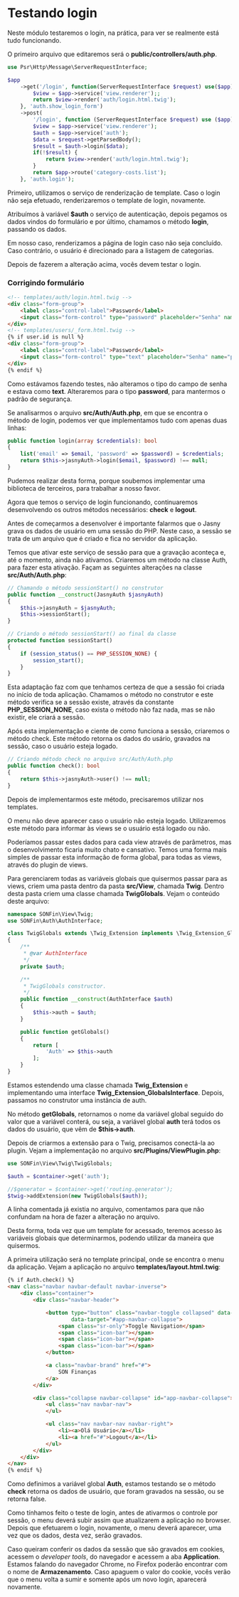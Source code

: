# Testando login

Neste módulo testaremos o login, na prática, para ver se realmente está tudo funcionando.

O primeiro arquivo que editaremos será o **public/controllers/auth.php**.

```php
use Psr\Http\Message\ServerRequestInterface;

$app
    ->get('/login', function(ServerRequestInterface $request) use($app){
        $view = $app->service('view.renderer');;
        return $view->render('auth/login.html.twig');
    }, 'auth.show_login_form')
    ->post(
        '/login', function (ServerRequestInterface $request) use ($app) {
        $view = $app->service('view.renderer');
        $auth = $app->service('auth');
        $data = $request->getParsedBody();
        $result = $auth->login($data);
        if(!$result) {
            return $view->render('auth/login.html.twig');
        }
        return $app->route('category-costs.list');
    }, 'auth.login');
```

Primeiro, utilizamos o serviço de renderização de template. Caso o login não seja efetuado, renderizaremos o template de login, novamente.

Atribuímos à variável **$auth** o serviço de autenticação, depois pegamos os dados vindos do formulário e por último, chamamos o método **login**, passando os dados.

Em nosso caso, renderizamos a página de login caso não seja concluído. Caso contrário, o usuário é direcionado para a listagem de categorias.

Depois de fazerem a alteração acima, vocês devem testar o login.

### Corrigindo formulário

```html
<!-- templates/auth/login.html.twig -->
<div class="form-group">
    <label class="control-label">Password</label>
    <input class="form-control" type="password" placeholder="Senha" name="password">
</div>
<!-- templates/users/_form.html.twig -->
{% if user.id is null %}
<div class="form-group">
    <label class="control-label">Password</label>
    <input class="form-control" type="text" placeholder="Senha" name="password">
</div>
{% endif %}
```

Como estávamos fazendo testes, não alteramos o tipo do campo de senha e estava como **text**. Alteraremos para o tipo **password**, para mantermos o padrão de segurança.

Se analisarmos o arquivo **src/Auth/Auth.php**, em que se encontra o método de login, podemos ver que implementamos tudo com apenas duas linhas:

```php
public function login(array $credentials): bool
{
    list('email' => $email, 'password' => $password) = $credentials;
    return $this->jasnyAuth->login($email, $password) !== null;
}
```

Pudemos realizar desta forma, porque soubemos implementar uma biblioteca de terceiros, para trabalhar a nosso favor.

Agora que temos o serviço de login funcionando, continuaremos desenvolvendo os outros métodos necessários: **check** e **logout**.

Antes de começarmos a desenvolver é importante falarmos que o Jasny grava os dados de usuário em uma sessão do PHP. Neste caso, a sessão se trata de um arquivo que é criado e fica no servidor da aplicação.

Temos que ativar este serviço de sessão para que a gravação aconteça e, até o momento, ainda não ativamos. Criaremos um método na classe Auth, para fazer esta ativação. Façam as seguintes alterações na classe **src/Auth/Auth.php**:

```php
// Chamando o método sessionStart() no construtor
public function __construct(JasnyAuth $jasnyAuth)
{
    $this->jasnyAuth = $jasnyAuth;
    $this->sessionStart();
}

// Criando o método sessionStart() ao final da classe
protected function sessionStart()
{
    if (session_status() == PHP_SESSION_NONE) {
        session_start();
    }
}
```

Esta adaptação faz com que tenhamos certeza de que a sessão foi criada no início de toda aplicação. Chamamos o método no construtor e este método verifica se a sessão existe, através da constante **PHP_SESSION_NONE**, caso exista o método não faz nada, mas se não existir, ele criará a sessão.

Após esta implementação e ciente de como funciona a sessão, criaremos o método check. Este método retorna os dados do usário, gravados na sessão, caso o usuário esteja logado.

```php
// Criando método check no arquivo src/Auth/Auth.php
public function check(): bool
{
    return $this->jasnyAuth->user() !== null;
}
```

Depois de implementarmos este método, precisaremos utilizar nos templates.

O menu não deve aparecer caso o usuário não esteja logado. Utilizaremos este método para informar às views se o usuário está logado ou não.

Poderíamos passar estes dados para cada view através de parâmetros, mas o desenvolvimento ficaria muito chato e cansativo. Temos uma forma mais simples de passar esta informação de forma global, para todas as views, através do plugin de views.

Para gerenciarem todas as variáveis globais que quisermos passar para as views, criem uma pasta dentro da pasta **src/View**, chamada **Twig**. Dentro desta pasta criem uma classe chamada **TwigGlobals**. Vejam o conteúdo deste arquivo:

```php
namespace SONFin\View\Twig;
use SONFin\Auth\AuthInterface;

class TwigGlobals extends \Twig_Extension implements \Twig_Extension_GlobalsInterface
{
    /**
     * @var AuthInterface
     */
    private $auth;

    /**
     * TwigGlobals constructor.
     */
    public function __construct(AuthInterface $auth)
    {
        $this->auth = $auth;
    }

    public function getGlobals()
    {
        return [
            'Auth' => $this->auth
        ];
    }
}
```

Estamos estendendo uma classe chamada **Twig\_Extension** e implementando uma interface **Twig\_Extension\_GlobalsInterface**. Depois, passamos no construtor uma instância de auth.

No método **getGlobals**, retornamos o nome da variável global seguido do valor que a variável conterá, ou seja, a variável global **auth** terá todos os dados do usuário, que vêm de **$this->auth**.

Depois de criarmos a extensão para o Twig, precisamos conectá-la ao plugin. Vejam a implementação no arquivo **src/Plugins/ViewPlugin.php**:

```php
use SONFin\View\Twig\TwigGlobals;

$auth = $container->get('auth');

//$generator = $container->get('routing.generator');
$twig->addExtension(new TwigGlobals($auth));
```

A linha comentada já existia no arquivo, comentamos para que não confundam na hora de fazer a alteração no arquivo.

Desta forma, toda vez que um template for acessado, teremos acesso às variáveis globais que determinarmos, podendo utilizar da maneira que quisermos.

A primeira utilização será no template principal, onde se encontra o menu da aplicação. Vejam a aplicação no arquivo **templates/layout.html.twig**:

```html
{% if Auth.check() %}
<nav class="navbar navbar-default navbar-inverse">
    <div class="container">
        <div class="navbar-header">

            <button type="button" class="navbar-toggle collapsed" data-toggle="collapse"
                    data-target="#app-navbar-collapse">
                <span class="sr-only">Toggle Navigation</span>
                <span class="icon-bar"></span>
                <span class="icon-bar"></span>
                <span class="icon-bar"></span>
            </button>

            <a class="navbar-brand" href="#">
                SON Finanças
            </a>
        </div>

        <div class="collapse navbar-collapse" id="app-navbar-collapse">
            <ul class="nav navbar-nav">
            </ul>

            <ul class="nav navbar-nav navbar-right">
                <li><a>Olá Usuário</a></li>
                <li><a href="#">Logout</a></li>
            </ul>
        </div>
    </div>
</nav>
{% endif %}
```

Como definimos a variável global **Auth**, estamos testando se o método **check** retorna os dados de usuário, que foram gravados na sessão, ou se retorna false.

Como tínhamos feito o teste de login, antes de ativarmos o controle por sessão, o menu deverá subir assim que atualizarem a aplicação no browser. Depois que efetuarem o login, novamente, o menu deverá aparecer, uma vez que os dados, desta vez, serão gravados.

Caso queiram conferir os dados da sessão que são gravados em cookies, acessem o *developer tools*, do navegador e acessem a aba **Application**. Estamos falando do navegador Chrome, no Firefox poderão encontrar com o nome de **Armazenamento**. Caso apaguem o valor do cookie, vocês verão que o menu volta a sumir e somente após um novo login, aparecerá novamente.